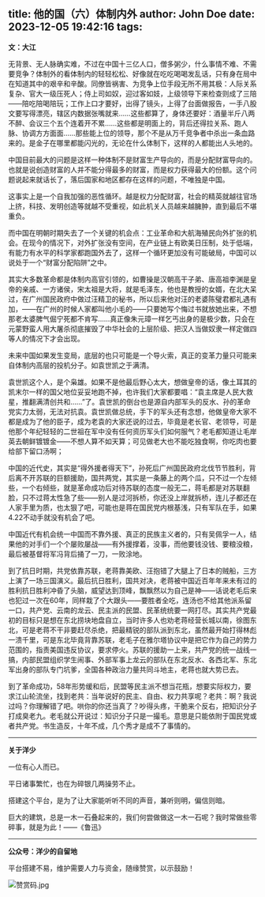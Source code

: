 title: 他的国（六）体制内外
author: John Doe
date: 2023-12-05 19:42:16
tags:
---
**文：大江**<!--more-->

无背景、无人脉确实难，不过在中国十三亿人口，僧多粥少，什么事情不难、不需要竞争？体制外的看体制内的轻轻松松、好像就在吃吃喝喝发乱话，只有身在局中在知道其中的艰辛和辛酸。同僚皆祸害、为竞争上位手段无所不用其极：人际关系复杂、官大一级压死人；侍上司如奴，迎过客如妓，上级领导下来检查则成了三陪——陪吃陪喝陪玩；工作上口才要好，出得了镜头，上得了台面做报告，一手八股文要写得漂亮，辖区内数据张嘴就来……这些都算了，身体还要好：酒量半斤八两不醉、会议三个五个连着开不累……这些都是明面上的，背后还得拉关系、跑人脉、协调方方面面……那些能上位的领导，那个不是从万千竞争者中杀出一条血路来的。是金子在哪里都能闪光的，无论在什么体制下，这样的人都能出人头地的。

中国目前最大的问题是这样一种体制不是财富生产导向的，而是分配财富导向的。也就是说创造财富的人并不能分得最多的财富，而是权力获得最大的份额。这个问题说起来就话长了，落后国家和地区都存在这样的问题，不唯独是中国。

这事实上是一个自我加强的恶性循环。越是权力分配财富，社会的精英就越往官场上挤，科技、发明创造等就越不受重视，如此机关人员越来越臃肿，直到最后不堪重负。

而中国在明朝时期失去了一个关键的机会点：工业革命和大航海殖民向外扩张的机会。在现今的情况下，对外扩张没有空间，在产业链上有欧美日压制，处于低端，有能力有水平的科学家都跑国外去了，这样一个循环更加没有可能破局，中国可以说处于一个“财富分配陷阱”之中。

其实大多数革命都是体制内高官引领的，如曹操是汉朝高干子弟、唐高祖李渊是皇帝的亲戚、一方诸侯，宋太祖是大将，就是毛泽东，他也是教授的女婿，在北大呆过，在广州国民政府中做过汪精卫的秘书，所以后来他对汪的老婆陈璧君都礼遇有加，——在广州的时候人家都叫他小毛的——只要她写个悔过书就放她出来，不想那老太婆脾气倔宁死都不肯写……真正像朱元璋一样乞丐出身的是极少数，只会在元蒙野蛮人用大屠杀彻底摧毁了中华社会的上层阶级、把汉人当做奴隶一样定做四等人的情况下才会出现。

未来中国如果发生变局，底层的也只可能是一个导火索，真正的变革力量只可能来自体制内高层的投机分子。如袁世凯之于满清。

袁世凯这个人，是个枭雄。如果不是他最后野心太大，想做皇帝的话，像土耳其的凯末尔一样的国父地位妥妥地跑不掉，也许我们大家都要唱：“袁主席是人民大救星，推翻满清创共和……”了。袁世凯的倒台也是源自内部军头的反水、孙的革命党实力太弱，无法对抗袁。袁世凯做总统，手下的军头还有念想，他做皇帝大家不都是成为了他的臣子，成为老袁的大家还说的过去，毕竟是老长官、老领导，可是他那个年纪轻轻的二世祖在军中没有任何资历军头们如何服气？老毛都知道让毛岸英去朝鲜镀镀金——不想人算不如天算；可见做老大也不能吃独食啊，你吃肉也要给部下留口汤啊；

中国的近代史，其实是“得外援者得天下”，孙死后广州国民政府北伐节节胜利，背后离不开苏联的巨额援助，国共两党，其实是一条藤上的两个瓜，只不过一个左倾些，一个右倾些，就是革命成功后对待苏联的态度一般无二，蒋毛都是对苏联翻脸，只不过蒋太性急了些——别人是过河拆桥，你还没上岸就拆桥，连儿子都还在人家手里为质，也太狠了吧，可能也是蒋在国民党内根基浅，只有军队在手，如果4.22不动手就没有机会了吧。

中国近代有机会统一中国而不靠外援、真正的民族主义者的，只有吴佩孚一人，结果他的对手们一个个屡败屡战——有外援撑着，没事，而他要钱没钱、要粮没粮，最后被基督将军冯背后捅了一刀，一败涂地。

到了抗日时期，共党依靠苏联，老蒋靠美欧、汪抱错了大腿上了日本的贼船，三方上演了一场三国演义。最后抗日胜利，国共对决，老蒋被中国近百年年来未有过的胜利抗日胜利冲昏了头脑，威望达到顶峰，飘飘然以为自己是神——话说老毛后来也犯过一次在60年，同样栽了个大跟头——要胜者全吃，连汤也不给其他派系留一口，共产党、云南的龙云、民主派的民盟、民革统统要一网打尽。其实共产党最初的目标只是想在东北捞块地盘自立，当时许多人也劝老蒋经营长城以南，徐图东北，可是老蒋不干非要赶尽杀绝，把最精锐的部队派到东北，虽然最开始打得林彪一溃千里，可是东北毕竟背靠苏联，老毛子在雅尔塔协议中是把它作为自己的势力范围的，指责美国违反协议，要求停火。苏联的援助一上来，共产党的统一战线一搞，内部民盟组织学生闹事、外部军事上龙云的部队在东北反水、各西北军、东北军出身的部队专门坑爹，全国各种政治力量共同斗地主，老蒋也就大势已去。

到了革命成功，58年形势缓和后，民盟等民主派不想当花瓶，想要实际权力，要求江山轮流坐，找到老共：当年说好的民主、自由、权力共享呢？老共：啊？我说过吗？你理解错了吧。哄你的你还当真了？吵得头疼，干脆来个反右，把知识分子打成臭老九。老毛就公开说过：知识分子只是一撮毛。意思是只能依附于国民党或者共产党。书生造反，十年不成，几个秀才是成不了事情的。
- - -
**关于洋少**

一位有心人而已。

平日诸事繁忙，也在为碎银几两操劳不止。

搭建这个平台，是为了让大家能听听不同的声音，兼听则明，偏信则暗。

巨大的建筑，总是一木一石叠起来的，我们何尝做做这一木一石呢？我时常做些零碎事，就是为此！——《鲁迅》

---

**公众号：洋少的自留地** 

平台搭建不易，维护需要人力与资金，随缘赞赏，以示鼓励！

![赞赏码.jpg](/images/shang.jpg)